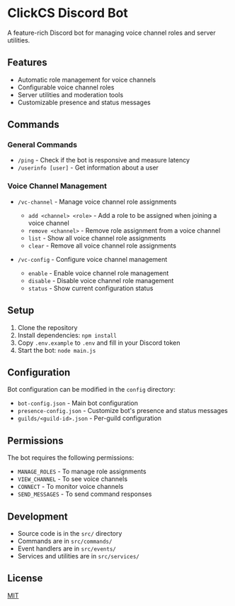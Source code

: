 # ClickCS Discord Bot

A feature-rich Discord bot for managing voice channel roles and server utilities.

## Features

- Automatic role management for voice channels
- Configurable voice channel roles
- Server utilities and moderation tools
- Customizable presence and status messages

## Commands

### General Commands

- `/ping` - Check if the bot is responsive and measure latency
- `/userinfo [user]` - Get information about a user

### Voice Channel Management

- `/vc-channel` - Manage voice channel role assignments
  - `add <channel> <role>` - Add a role to be assigned when joining a voice channel
  - `remove <channel>` - Remove role assignment from a voice channel
  - `list` - Show all voice channel role assignments
  - `clear` - Remove all voice channel role assignments

- `/vc-config` - Configure voice channel management
  - `enable` - Enable voice channel role management
  - `disable` - Disable voice channel role management
  - `status` - Show current configuration status

## Setup

1. Clone the repository
2. Install dependencies: `npm install`
3. Copy `.env.example` to `.env` and fill in your Discord token
4. Start the bot: `node main.js`

## Configuration

Bot configuration can be modified in the `config` directory:

- `bot-config.json` - Main bot configuration
- `presence-config.json` - Customize bot's presence and status messages
- `guilds/<guild-id>.json` - Per-guild configuration

## Permissions

The bot requires the following permissions:

- `MANAGE_ROLES` - To manage role assignments
- `VIEW_CHANNEL` - To see voice channels
- `CONNECT` - To monitor voice channels
- `SEND_MESSAGES` - To send command responses

## Development

- Source code is in the `src/` directory
- Commands are in `src/commands/`
- Event handlers are in `src/events/`
- Services and utilities are in `src/services/`

## License

[MIT](LICENSE)

